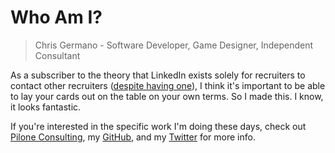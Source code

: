 # Who Am I?
> Chris Germano - Software Developer, Game Designer, Independent Consultant

As a subscriber to the theory that LinkedIn exists solely for recruiters to contact other recruiters ([despite having one](https://www.linkedin.com/in/chrisgermano1/)), I think it's important to be able to lay your cards out on the table on your own terms. So I made this. I know, it looks fantastic.

If you're interested in the specific work I'm doing these days, check out [Pilone Consulting](http://piloneconsulting.com), my [GitHub](https://github.com/ChrisGermano), and my [Twitter](https://twitter.com/chris_germano) for more info.
